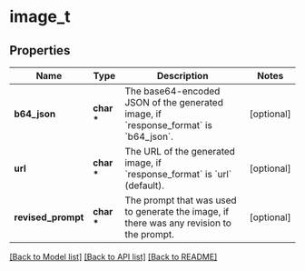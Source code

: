 # image_t

## Properties
Name | Type | Description | Notes
------------ | ------------- | ------------- | -------------
**b64_json** | **char \*** | The base64-encoded JSON of the generated image, if &#x60;response_format&#x60; is &#x60;b64_json&#x60;. | [optional] 
**url** | **char \*** | The URL of the generated image, if &#x60;response_format&#x60; is &#x60;url&#x60; (default). | [optional] 
**revised_prompt** | **char \*** | The prompt that was used to generate the image, if there was any revision to the prompt. | [optional] 

[[Back to Model list]](../README.md#documentation-for-models) [[Back to API list]](../README.md#documentation-for-api-endpoints) [[Back to README]](../README.md)


